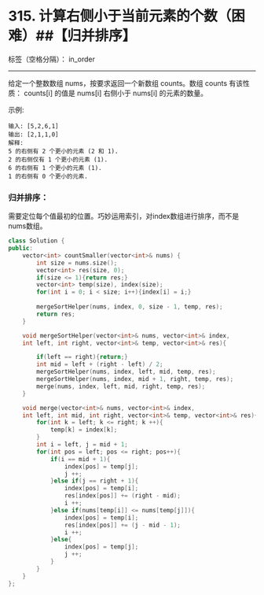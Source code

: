 ﻿# 315. 计算右侧小于当前元素的个数（困难）##【归并排序】

标签（空格分隔）： in_order

---
给定一个整数数组 nums，按要求返回一个新数组 counts。数组 counts 有该性质： counts[i] 的值是  nums[i] 右侧小于 nums[i] 的元素的数量。

示例:

    输入: [5,2,6,1]
    输出: [2,1,1,0] 
    解释:
    5 的右侧有 2 个更小的元素 (2 和 1).
    2 的右侧仅有 1 个更小的元素 (1).
    6 的右侧有 1 个更小的元素 (1).
    1 的右侧有 0 个更小的元素.


### 归并排序：  
需要定位每个值最初的位置。巧妙运用索引，对index数组进行排序，而不是nums数组。  
```c++
class Solution {
public:
    vector<int> countSmaller(vector<int>& nums) {
        int size = nums.size();
        vector<int> res(size, 0);
        if(size <= 1){return res;}
        vector<int> temp(size), index(size);
        for(int i = 0; i < size; i++){index[i] = i;}
        
        mergeSortHelper(nums, index, 0, size - 1, temp, res);
        return res;
    }

    void mergeSortHelper(vector<int>& nums, vector<int>& index, 
    int left, int right, vector<int>& temp, vector<int>& res){

        if(left == right){return;}
        int mid = left + (right - left) / 2;
        mergeSortHelper(nums, index, left, mid, temp, res);
        mergeSortHelper(nums, index, mid + 1, right, temp, res);
        merge(nums, index, left, mid, right, temp, res);
    }

    void merge(vector<int>& nums, vector<int>& index, 
    int left, int mid, int right, vector<int>& temp, vector<int>& res){
        for(int k = left; k <= right; k ++){
            temp[k] = index[k];
        }
        int i = left, j = mid + 1;
        for(int pos = left; pos <= right; pos++){
            if(i == mid + 1){
                index[pos] = temp[j];
                j ++;
            }else if(j == right + 1){
                index[pos] = temp[i];
                res[index[pos]] += (right - mid);
                i ++;
            }else if(nums[temp[i]] <= nums[temp[j]]){
                index[pos] = temp[i];
                res[index[pos]] += (j - mid - 1);
                i ++;
            }else{
                index[pos] = temp[j];
                j ++;
            }
        }
    }
};
```